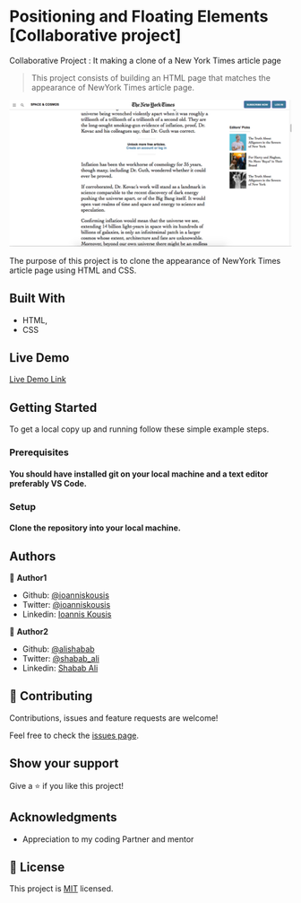 # Positioning and Floating Elements [Collaborative project]
Collaborative Project : It making a clone of a New York Times article page

> This project consists of building an HTML page that matches the appearance of NewYork Times article page.

![screenshot](Screen_Shot.png)

The purpose of this project is to clone the appearance of NewYork Times article page using HTML and CSS.

## Built With

- HTML,
- CSS

## Live Demo

[Live Demo Link](https://raw.githack.com/ioanniskousis/positioning/positioning-elements/index.html)

## Getting Started

To get a local copy up and running follow these simple example steps.

### Prerequisites

#### You should have installed git on your local machine and a text editor preferably VS Code.

### Setup

#### Clone the repository into your local machine.

## Authors

👤 **Author1**

- Github: [@ioanniskousis](https://github.com/ioanniskousis)
- Twitter: [@ioanniskousis](https://twitter.com/ioanniskousis)
- Linkedin: [Ioannis Kousis](https://www.linkedin.com/in/ioannis-kousis-9a5051b4/)

👤 **Author2**

- Github: [@alishabab](https://github.com/alishabab)
- Twitter: [@shabab_ali](https://twitter.com/shabab_ali)
- Linkedin: [Shabab Ali](https://www.linkedin.com/in/shababali/)

## 🤝 Contributing

Contributions, issues and feature requests are welcome!

Feel free to check the [issues page](issues/).

## Show your support

Give a ⭐️ if you like this project!

## Acknowledgments

- Appreciation to my coding Partner and mentor

## 📝 License

This project is [MIT](lic.url) licensed.